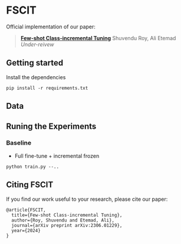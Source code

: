 # FSCIT

Official implementation of our paper:
> [**Few-shot Class-incremental Tuning**](https://arxiv.org/abs/)
> Shuvendu Roy, Ali Etemad
> *Under-reivew*


## Getting started
Install the dependencies
```
pip install -r requirements.txt
```

## Data

## Runing the Experiments

### Baseline
- Full fine-tune + incremental frozen
```
python train.py --..
```

## Citing FSCIT

If you find our work useful to your research, please cite our paper:

```
@article{FSCIT,
  title={Few-shot Class-incremental Tuning},
  author={Roy, Shuvendu and Etemad, Ali},
  journal={arXiv preprint arXiv:2306.01229},
  year={2024}
}
```
